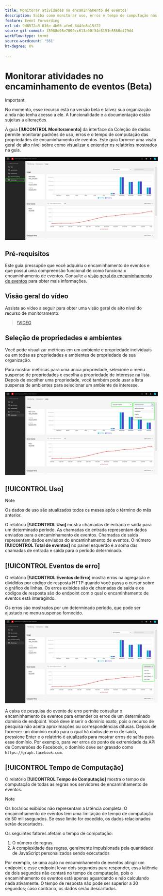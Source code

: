 ```yaml
---
title: Monitorar atividades no encaminhamento de eventos
description: Saiba como monitorar uso, erros e tempo de computação nas propriedades do encaminhamento de eventos.
feature: Event Forwarding
exl-id: 9d8572a3-816e-4b66-afe6-344fe8a15f22
source-git-commit: f8988d08e7009cc613a00f34e8151e8560c479d4
workflow-type: tm+mt
source-wordcount: '561'
ht-degree: 0%

---
```


# Monitorar atividades no encaminhamento de eventos (Beta)

>[!IMPORTANT]
>
>No momento, esse recurso está na versão beta e talvez sua organização ainda não tenha acesso a ele. A funcionalidade e a documentação estão sujeitas a alterações.

A guia **[!UICONTROL Monitoramento]** da interface da Coleção de dados permite monitorar padrões de uso, erros e o tempo de computação das propriedades de encaminhamento de eventos. Este guia fornece uma visão geral de alto nível sobre como visualizar e entender os relatórios mostrados na guia.

![Imagem mostrando a guia de monitoramento na interface da Coleção de Dados](../../images/ui/event-forwarding/monitoring/monitoring-tab.png)

## Pré-requisitos

Este guia pressupõe que você adquiriu o encaminhamento de eventos e que possui uma compreensão funcional de como funciona o encaminhamento de eventos. Consulte a [visão geral do encaminhamento de eventos](./overview.md) para obter mais informações.

## Visão geral do vídeo

Assista ao vídeo a seguir para obter uma visão geral de alto nível do recurso de monitoramento:

>[!VIDEO](https://video.tv.adobe.com/v/3412566?quality=12&learn=on&captions=por_br)

## Seleção de propriedades e ambientes

Você pode visualizar métricas em um ambiente e propriedade individuais ou em todas as propriedades e ambientes de propriedade de sua organização.

Para mostrar métricas para uma única propriedade, selecione o menu suspenso de propriedades e escolha a propriedade de interesse na lista. Depois de escolher uma propriedade, você também pode usar a lista suspensa de ambientes para selecionar um ambiente de interesse.

![Imagem mostrando os menus suspensos de ambiente de propriedade na interface do usuário](../../images/ui/event-forwarding/monitoring/property-environment.png)

## [!UICONTROL Uso]

>[!NOTE]
>
>Os dados de uso são atualizados todos os meses após o término do mês anterior.

O relatório **[!UICONTROL Uso]** mostra chamadas de entrada e saída para um determinado período. As chamadas de entrada representam dados enviados para o encaminhamento de eventos. Chamadas de saída representam dados enviados do encaminhamento de eventos. O número **[!UICONTROL Total de eventos]** no painel esquerdo é a soma das chamadas de entrada e saída para o período determinado.

## [!UICONTROL Eventos de erro]

O relatório **[!UICONTROL Eventos de Erro]** mostra erros na agregação e divididos por código de resposta HTTP quando você passa o cursor sobre o gráfico de linhas. Os erros exibidos são de chamadas de saída e os códigos de resposta são do endpoint com o qual o encaminhamento de eventos está interagindo.

Os erros são mostrados por um determinado período, que pode ser ajustado no menu suspenso fornecido.

![Imagem mostrando o menu suspenso de período de tempo do relatório de Eventos de Erro](../../images/ui/event-forwarding/monitoring/error-time.png)

A caixa de pesquisa do evento de erro permite consultar o encaminhamento de eventos para entender os erros de um determinado domínio de endpoint. Você deve inserir o domínio exato, pois o recurso de pesquisa não aceita aproximações ou correspondências difusas. Depois de fornecer um domínio exato para o qual há dados de erro de saída, pressione Enter e o relatório é atualizado para mostrar erros de saída para esse domínio. Por exemplo, para ver erros do ponto de extremidade da API de Conversões do Facebook, o domínio deve ser gravado como `https://graph.facebook.com`.

## [!UICONTROL Tempo de Computação]

O relatório **[!UICONTROL Tempo de Computação]** mostra o tempo de computação de todas as regras nos servidores de encaminhamento de eventos.

>[!NOTE]
>
>Os horários exibidos não representam a latência completa. O encaminhamento de eventos tem uma limitação de tempo de computação de 50 milissegundos. Se esse limite for excedido, os dados relacionados serão descartados.

Os seguintes fatores afetam o tempo de computação:

1. O número de regras
2. A complexidade das regras, geralmente impulsionada pela quantidade de JavaScript personalizados sendo executados

Por exemplo, se uma ação no encaminhamento de eventos atingir um endpoint e esse endpoint levar dois segundos para responder, essa latência de dois segundos não contará no tempo de computação, pois o encaminhamento de eventos está apenas aguardando e não calculando nada ativamente. O tempo de resposta não pode ser superior a 30 segundos; caso contrário, os dados serão descartados.
